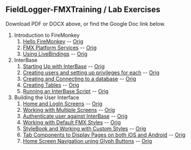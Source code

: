 ## FieldLogger-FMXTraining / Lab Exercises

Download PDF or DOCX above, or find the Google Doc link below. 

1. Introduction to FireMonkey
   1. [Hello FireMonkey](https://docs.google.com/document/d/1L12xEiXDkW9E3vehLIlDoTmCR5KNnCCKGYSztPuH_Qw/pub) -- [Orig](https://docs.google.com/document/d/1L12xEiXDkW9E3vehLIlDoTmCR5KNnCCKGYSztPuH_Qw/edit)
   2. [FMX Platform Services](https://docs.google.com/document/d/1WHemXIzPxBmpA7gL_wb2HCN1JpPImd7f9Og_6ndkdYQ/pub) -- [Orig](https://docs.google.com/document/d/1WHemXIzPxBmpA7gL_wb2HCN1JpPImd7f9Og_6ndkdYQ/edit?usp=sharing)
   3. [Using LiveBindings](https://docs.google.com/document/d/1FJRtN_e5NVpg_HeCqZhN0ojNG1ye_x8suvrqjhxFNO8/pub) -- [Orig](https://docs.google.com/document/d/1FJRtN_e5NVpg_HeCqZhN0ojNG1ye_x8suvrqjhxFNO8/edit?usp=sharing)
2. InterBase
   1. [Starting Up with InterBase](https://docs.google.com/document/d/1Eh2sQtfKP_RCEnubA4R3sgEKKjXlmBXeVmOm6HVtg5A/pub) -- [Orig](https://docs.google.com/document/d/1Eh2sQtfKP_RCEnubA4R3sgEKKjXlmBXeVmOm6HVtg5A/edit) 
   2. [Creating users and setting up privileges for each](https://docs.google.com/document/d/16dL4LFGp9-ZEpyRCF0Wqu6HD_GYx4752fZlWJJU7KQY/pub) -- [Orig](https://docs.google.com/document/d/16dL4LFGp9-ZEpyRCF0Wqu6HD_GYx4752fZlWJJU7KQY/edit)
   3. [Creating and Connecting to a database](https://docs.google.com/document/d/1-lAD_UXJyT3UUQqKHzPCOwFN7Slbg-pp7DBQbcvUtMY/pub) -- [Orig](https://docs.google.com/document/d/1-lAD_UXJyT3UUQqKHzPCOwFN7Slbg-pp7DBQbcvUtMY/edit)
   4. [Creating Tables](https://docs.google.com/document/d/18nvGQiWtSDxQakoVqSnMXTNxFoUAJBVhqnzvrSA1p-k/pub) -- [Orig](https://docs.google.com/document/d/18nvGQiWtSDxQakoVqSnMXTNxFoUAJBVhqnzvrSA1p-k/edit)
   5. [Running an InterBase Script](https://docs.google.com/document/d/1Dr6rRvUT7CGMQ1rKrcnmlLA58GAbJtWdgjWs3pgFPK0/pub) -- [Orig](https://docs.google.com/document/d/1Dr6rRvUT7CGMQ1rKrcnmlLA58GAbJtWdgjWs3pgFPK0/edit)
3. Building the User Interface
    1. [Home and LogIn Screens](https://docs.google.com/document/d/1Mlz51jIClPDty4vwwfDBVM_6pX0JXPJ77hlCOnXKDPk/pub) -- [Orig](https://docs.google.com/document/d/1Mlz51jIClPDty4vwwfDBVM_6pX0JXPJ77hlCOnXKDPk/edit) 
    2. [Working with Multiple Screens](https://docs.google.com/document/d/1ohRzfZAsefXBJ6b0PjjgAksblsvNYxcqZWVrq08Ujm8/pub) -- [Orig](https://docs.google.com/document/d/1ohRzfZAsefXBJ6b0PjjgAksblsvNYxcqZWVrq08Ujm8/edit)
    3. [Authenticate user against InterBase](https://docs.google.com/document/d/17mCtIZ-iJ5XyZh1ymq6HwoasQ2u-7SeDfD9JMXAiN2I/pub) -- [Orig](https://docs.google.com/document/d/17mCtIZ-iJ5XyZh1ymq6HwoasQ2u-7SeDfD9JMXAiN2I/edit)
    4. [Working with Default FMX Styles](https://docs.google.com/document/d/1T3-PV8wI0iu-rsyHIDmL6vK8p2zpt4oY7bt9BPy8YOA/pub) -- [Orig](https://docs.google.com/document/d/1T3-PV8wI0iu-rsyHIDmL6vK8p2zpt4oY7bt9BPy8YOA/edit)
    5. [StyleBook and Working with Custom Styles](https://docs.google.com/document/d/1U-6MHjvftNxCBqfkAjU94TVHh0ZqXTSxwwpOFies1NM/pub) -- [Orig](https://docs.google.com/document/d/1U-6MHjvftNxCBqfkAjU94TVHh0ZqXTSxwwpOFies1NM/edit)
    6. [Tab Components to Display Pages on both iOS and Android](https://docs.google.com/document/d/1cdRr5Ig2uPmMVcKJO8LO2qvr2QRlU29ea8q2X81SI-g/pub) -- [Orig](https://docs.google.com/document/d/1cdRr5Ig2uPmMVcKJO8LO2qvr2QRlU29ea8q2X81SI-g/pub)
    7. [Home Screen Navigation uning Glyph Buttons](https://docs.google.com/document/d/1YNBgm_QNkCvo9cv8vQMjLgF2IXd3NAmRZTy9mxoHkew/pub) -- [Orig](https://docs.google.com/document/d/1YNBgm_QNkCvo9cv8vQMjLgF2IXd3NAmRZTy9mxoHkew/edit)